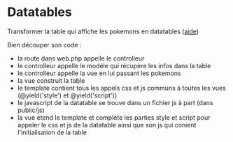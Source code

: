 # Datatables

Transformer la table qui affiche les pokemons en datatables (<a href="https://datatables.net/" target="_blank">aide</a>)

Bien découper son code : 
* la route dans web.php appelle le controlleur
* le controlleur appelle le modèle qui récupère les infos dans la table
* le controlleur appelle la vue en lui passant les pokemons
* la vue construit la table
* le template contient tous les appels css et js communs à toutes les vues (@yield('style') et @yield('script')) 
* le javascript de la datatable se trouve dans un fichier js à part (dans public/js)
* la vue étend le template et complète les parties style et script pour appeler le css et js de la datatable ainsi que son js qui conient l'initialisation de la table
